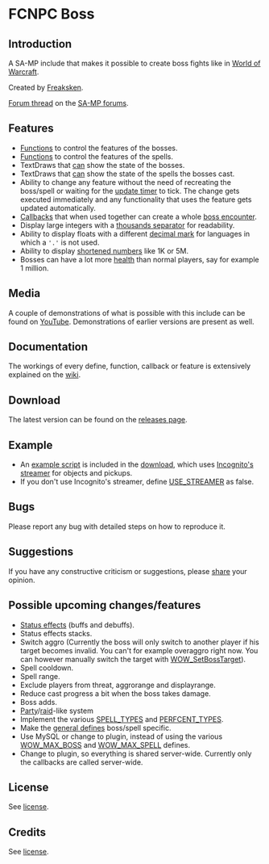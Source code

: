 FCNPC Boss
==========

Introduction
-------------

A SA-MP include that makes it possible to create boss fights like in [World of Warcraft](https://worldofwarcraft.com/en-us/start).

Created by [Freaksken](http://forum.sa-mp.com/member.php?u=46764).

[Forum thread](http://forum.sa-mp.com/showthread.php?p=3733074) on the [SA-MP forums](http://forum.sa-mp.com/).

Features
--------

- [Functions](../../wiki/Boss-functions) to control the features of the bosses.
- [Functions](../../wiki/Spell-functions) to control the features of the spells.
- TextDraws that [can](../../wiki/Boss-functions#wow_setbossdisplayrange) show the state of the bosses.
- TextDraws that [can](../../wiki/Boss-functions#wow_setbossdisplayrange) show the state of the spells the bosses cast.
- Ability to change any feature without the need of recreating the boss/spell or waiting for the [update timer](../../wiki/General-defines#wow_update_time) to tick. The change gets executed immediately and any functionality that uses the feature gets updated automatically.
- [Callbacks](../../wiki/Callbacks) that when used together can create a whole [boss encounter](./example/WOWExample.pwn#L192).
- Display large integers with a [thousands separator](../../wiki/General-defines#wow_decimal_mark) for readability.
- Ability to display floats with a different [decimal mark](../../wiki/General-defines#wow_decimal_mark) for languages in which a `'.'` is not used.
- Ability to display [shortened numbers](../../wiki/General-defines#wow_shorten_health) like 1K or 5M.
- Bosses can have a lot more [health](../../wiki/Boss-functions#wow_setbossmaxhealth) than normal players, say for example 1 million.

Media
-----

A couple of demonstrations of what is possible with this include can be found on [YouTube](https://www.youtube.com/watch?v=SFhR3oi12oY&list=PLoh7sSsjdgnS3PPWbZ350A5eUo2HuyoTc&index=3). Demonstrations of earlier versions are present as well.

Documentation
-------------

The workings of every define, function, callback or feature is extensively explained on the [wiki](../../wiki).

Download
--------
The latest version can be found on the [releases page](../../releases).

Example
-------

- An [example script](./example/WOWExample.pwn) is included in the [download](../../releases), which uses [Incognito's streamer](http://forum.sa-mp.com/showthread.php?t=102865) for objects and pickups.
- If you don't use Incognito's streamer, define [USE_STREAMER](./example/WOWExample.pwn#L23) as false.

Bugs
----

Please report any bug with detailed steps on how to reproduce it.

Suggestions
-----------

If you have any constructive criticism or suggestions, please [share](http://forum.sa-mp.com/showthread.php?p=3733074) your opinion.

Possible upcoming changes/features
----------------------------------

- [Status effects](https://en.wikipedia.org/wiki/Status_effect) (buffs and debuffs).
- Status effects stacks.
- Switch aggro (Currently the boss will only switch to another player if his target becomes invalid. You can't for example overaggro right now. You can however manually switch the target with [WOW_SetBossTarget](../../wiki/Boss-functions#wow_setbosstarget)).
- Spell cooldown.
- Spell range.
- Exclude players from threat, aggrorange and displayrange.
- Reduce cast progress a bit when the boss takes damage.
- Boss adds.
- [Party](http://wowwiki.wikia.com/wiki/Party)/[raid](http://wowwiki.wikia.com/wiki/Raid_group)-like system
- Implement the various [SPELL_TYPES](../../wiki/Spell-types) and [PERFCENT_TYPES](../../wiki/Percent-types).
- Make the [general defines](../../wiki/General-defines) boss/spell specific.
- Use MySQL or change to plugin, instead of using the various [WOW_MAX_BOSS](../../wiki/Boss-defines) and [WOW_MAX_SPELL](../../wiki/Spell-defines) defines.
- Change to plugin, so everything is shared server-wide. Currently only the callbacks are called server-wide.

License
-------

See [license](./LICENSE.md).

Credits
-------

See [license](./CREDITS.md).